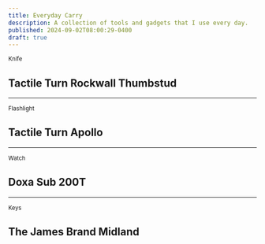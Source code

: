 ```yaml
---
title: Everyday Carry
description: A collection of tools and gadgets that I use every day.
published: 2024-09-02T08:00:29-0400
draft: true
---
```


<small>Knife</small>

## Tactile Turn Rockwall Thumbstud

---

<small>Flashlight</small>

## Tactile Turn Apollo

---

<small>Watch</small>

## Doxa Sub 200T

---

<small>Keys</small>

## The James Brand Midland
